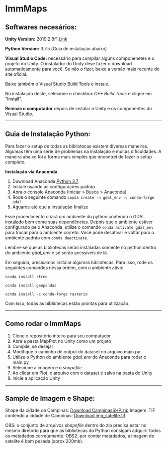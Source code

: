 # ImmMaps

## Softwares necesários:

**Unity Version:** 2019.2.8f1 [Link](https://unity3d.com/get-unity/download?thank-you=update&download_nid=63067&os=Win)

**Python Version:** 3.7.5 (Guia de instalação abaixo)

**Visual Studio Code:** necessário para compilar alguns componenetes e o projeto do Unity.
O instalador do Unity deve fazer o download automaticamente para você. Se não o fizer, baixe a versão mais recente do site oficial.

Baixe também o [Visual Studio Build Tools](https://visualstudio.microsoft.com/thank-you-downloading-visual-studio/?sku=BuildTools&rel=16) e instale.

Na instalação deste, selecione o checkbox *C++ Build Tools* e clique em "Install".

**Reinicie o computador** depois de instalar o Unity e os componentes do Visual Studio.

---
## Guia de Instalação Python:

Para fazer o setup de todas as bibliotecas existem diversas maneiras. Algumas têm uma série de problemas na instalação e muitas dificuldades. A maneira abaixo foi a forma mais simples que encontrei de fazer o setup completo.

**Instalação via Anaconda**

1. Download Anaconda [Python 3.7](https://www.anaconda.com/distribution/#download-section)
2. Instale usando as configurações padrão
3. Abra o console Anaconda (Iniciar > Busca > Anaconda)
4. Rode o seguinte comando ``` conda create -n gdal_env -c conda-forge gdal ```
5. Aguarde até que a instalação finalize

Esse procedimento criará um ambiente do python contendo o GDAL instalado bem como suas dependências.
Depois que o ambiente estiver configurado pelo Anaconda, utilize o comando ```conda activate gdal_env``` para trocar para o ambiente correto.
Você pode desativar e voltar para o ambiente padrão com ```conda deactivate```.

Lembre-se que as bibliotecas serão instaladas somente no python dentro do ambiente *gdal_env* e só serão acessíveis de lá.

Em seguida, precisamos instalar algumas bibliotecas.
Para isso, rode os seguintes comandos nessa ordem, com o ambiente ativo:

```conda install rtree```

```conda install geopandas```

```conda install -c conda-forge rasterio```

Com isso, todas as bibliotecas estão prontas para utilização.

---
## Como rodar o ImmMaps

1. Clone o repositório inteiro para seu computador
2. Abra a pasta MapPlot no Unity como um projeto
3. Compile, se desejar
4. Modifique o caminho de output do dataset no arquivo main.py
5. Utilize o Python do ambiente *gdal_env* do Anaconda para rodar o main.py
6. Selecione a imagem e o *shapefile*
7. Ao clicar em Plot, o arquivo com o dataset é salvo na pasta do Unity
8. Inicie a aplicação Unity

---
## Sample de Imagem e Shape:

Shape da cidade de Campinas: [Download CampinasSHP.zip](https://drive.google.com/file/d/1I6QLyeTc5z_Ddm0589ZY_xZ-HjnNp8fJ/view?usp=sharing)
Imagem .TIF contendo a cidade de Campinas: [Download img_satelite.tif](https://drive.google.com/file/d/1kFyU7F8Rt61z-jhrC_W5yg3AggKq9mgE/view?usp=sharing)

OBS: o conjunto de arquivos *shapefile* dentro do zip precisa estar no mesmo diretório para que as bibliotecas do Python consigam adquirir todos os metadados corretamente.
OBS2: por conter metadados, a imagem de satelite é bem pesada (aprox 200mb).
